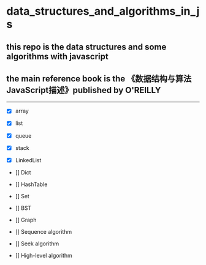 # data_structures_and_algorithms_in_js

## this repo is the data structures and some algorithms with javascript

## the main reference book is the 《数据结构与算法JavaScript描述》published by O'REILLY

---

- [x] array

- [x] list

- [x] queue

- [x] stack

- [x] LinkedList

- [] Dict

- [] HashTable

- [] Set

- [] BST

- [] Graph

- [] Sequence algorithm

- [] Seek algorithm

- [] High-level algorithm
